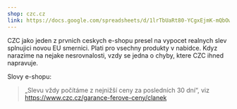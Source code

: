 ```yaml
---
shop: czc.cz
link: https://docs.google.com/spreadsheets/d/1lrTbUaRt80-YCgxEjmK-mQbOwjlKiWdPyJczvVODUB8
---
```


CZC jako jeden z prvnich ceskych e-shopu presel na vypocet realnych slev splnujici
novou EU smernici. Plati pro vsechny produkty v nabidce. Kdyz narazime na nejake
nesrovnalosti, vzdy se jedna o chyby, ktere CZC ihned napravuje.

Slovy e-shopu:

> „Slevu vždy počítáme z nejnižší ceny za posledních 30 dní“, viz https://www.czc.cz/garance-ferove-ceny/clanek
